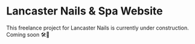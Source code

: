 # Lancaster Nails & Spa Website

This freelance project for Lancaster Nails is currently under construction. Coming soon 🛠️🧱

